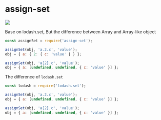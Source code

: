 # assign-set

[![](https://img.shields.io/npm/dw/assign-set?style=flat-square)](https://www.npmjs.com/package/assign-set)

Base on lodash.set, But the difference between Array and Array-like object

```js
const assignSet = require('assign-set');

assignSet(obj, 'a.2.c', 'value');
obj = { a: { 2: { c: 'value' } } };

assignSet(obj, 'a[2].c', 'value');
obj = { a: [undefined, undefined, { c: 'value' }] };
```

The difference of `lodash.set`

```js
const lodash = require('lodash.set');

assignSet(obj, 'a.2.c', 'value');
obj = { a: [undefined, undefined, { c: 'value' }] };

assignSet(obj, 'a[2].c', 'value');
obj = { a: [undefined, undefined, { c: 'value' }] };
```
